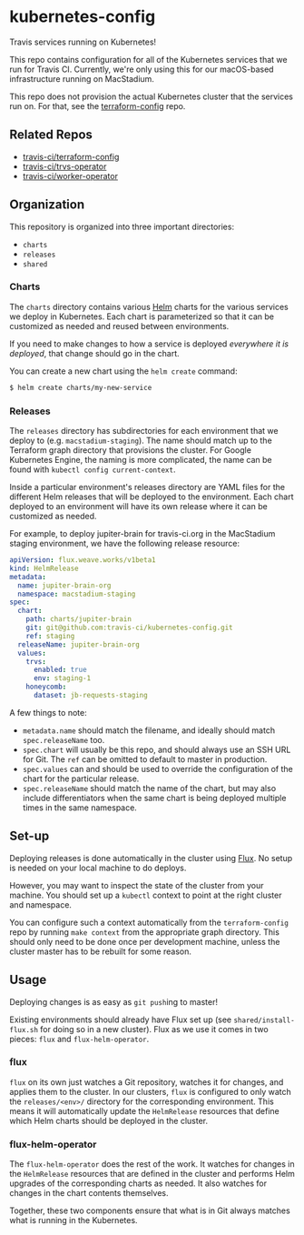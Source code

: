 # kubernetes-config

Travis services running on Kubernetes!

This repo contains configuration for all of the Kubernetes services that we run for Travis CI. Currently, we're only using this for our macOS-based infrastructure running on MacStadium.

This repo does not provision the actual Kubernetes cluster that the services run on. For that, see the [terraform-config](https://github.com/travis-ci/terraform-config) repo.

## Related Repos

* [travis-ci/terraform-config](https://github.com/travis-ci/terraform-config)
* [travis-ci/trvs-operator](https://github.com/travis-ci/trvs-operator)
* [travis-ci/worker-operator](https://github.com/travis-ci/worker-operator)

## Organization

This repository is organized into three important directories:

* `charts`
* `releases`
* `shared`

### Charts

The `charts` directory contains various [Helm](https://helm.sh) charts for the various services we deploy in Kubernetes. Each chart is parameterized so that it can be customized as needed and reused between environments.

If you need to make changes to how a service is deployed _everywhere it is deployed_, that change should go in the chart.

You can create a new chart using the `helm create` command:

``` sh
$ helm create charts/my-new-service
```

### Releases

The `releases` directory has subdirectories for each environment that we deploy to (e.g. `macstadium-staging`). The name should match up to the Terraform graph directory that provisions the cluster. For Google Kubernetes Engine, the naming is more complicated, the name can be found with `kubectl config current-context`.

Inside a particular environment's releases directory are YAML files for the different Helm releases that will be deployed to the environment. Each chart deployed to an environment will have its own release where it can be customized as needed.

For example, to deploy jupiter-brain for travis-ci.org in the MacStadium staging environment, we have the following release resource:

``` yaml
apiVersion: flux.weave.works/v1beta1
kind: HelmRelease
metadata:
  name: jupiter-brain-org
  namespace: macstadium-staging
spec:
  chart:
    path: charts/jupiter-brain
    git: git@github.com:travis-ci/kubernetes-config.git
    ref: staging
  releaseName: jupiter-brain-org
  values:
    trvs:
      enabled: true
      env: staging-1
    honeycomb:
      dataset: jb-requests-staging
```

A few things to note:

* `metadata.name` should match the filename, and ideally should match `spec.releaseName` too.
* `spec.chart` will usually be this repo, and should always use an SSH URL for Git. The `ref` can be omitted to default to master in production.
* `spec.values` can and should be used to override the configuration of the chart for the particular release.
* `spec.releaseName` should match the name of the chart, but may also include differentiators when the same chart is being deployed multiple times in the same namespace.

## Set-up

Deploying releases is done automatically in the cluster using [Flux](https://github.com/weaveworks/flux). No setup is needed on your local machine to do deploys.

However, you may want to inspect the state of the cluster from your machine. You should set up a `kubectl` context to point at the right cluster and namespace.

You can configure such a context automatically from the `terraform-config` repo by running `make context` from the appropriate graph directory. This should only need to be done once per development machine, unless the cluster master has to be rebuilt for some reason.

## Usage

Deploying changes is as easy as `git push`ing to master!

Existing environments should already have Flux set up (see `shared/install-flux.sh` for doing so in a new cluster). Flux as we use it comes in two pieces: `flux` and `flux-helm-operator`.

### flux

`flux` on its own just watches a Git repository, watches it for changes, and applies them to the cluster. In our clusters, `flux` is configured to only watch the `releases/<env>/` directory for the corresponding environment. This means it will automatically update the `HelmRelease` resources that define which Helm charts should be deployed in the cluster.

### flux-helm-operator

The `flux-helm-operator` does the rest of the work. It watches for changes in the `HelmRelease` resources that are defined in the cluster and performs Helm upgrades of the corresponding charts as needed. It also watches for changes in the chart contents themselves.

Together, these two components ensure that what is in Git always matches what is running in the Kubernetes.

